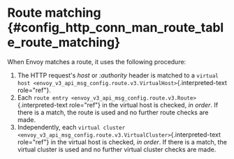 Route matching {#config_http_conn_man_route_table_route_matching}
==============

When Envoy matches a route, it uses the following procedure:

1.  The HTTP request\'s *host* or *:authority* header is matched to a
    `virtual host
    <envoy_v3_api_msg_config.route.v3.VirtualHost>`{.interpreted-text
    role="ref"}.
2.  Each
    `route entry <envoy_v3_api_msg_config.route.v3.Route>`{.interpreted-text
    role="ref"} in the virtual host is checked, *in order*. If there is
    a match, the route is used and no further route checks are made.
3.  Independently, each
    `virtual cluster <envoy_v3_api_msg_config.route.v3.VirtualCluster>`{.interpreted-text
    role="ref"} in the virtual host is checked, *in order*. If there is
    a match, the virtual cluster is used and no further virtual cluster
    checks are made.
